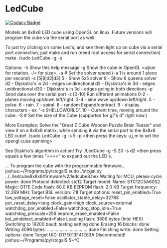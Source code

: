 # LedCube

[![Codacy Badge](https://api.codacy.com/project/badge/Grade/8df80e1f37a340bd932bf18a0832d2a8)](https://www.codacy.com/app/jhflank/LedCube?utm_source=github.com&utm_medium=referral&utm_content=jflank/LedCube&utm_campaign=badger)

Models an 8x8x8 LED cube using OpenGL on linux. Future versions will program the cube via the serial port as well.

To just try clicking on some Led's, and see them light up on cube via a serial
port connection, just make and run (need root access for serial connection) 
make
./sudo LedCube -g -p

Options:
        -h      Show this help message
        -g      Show the cube in OpenGL <uijkm for rotation. -/= for size>.
        -a #    Set the solver speed (-a 1 is around 1 piece per second)
        -s [5|8|d2|d3]
                 5   - Show 5x5 solver
                 8   - Show 8 queens solver
                 d2  - Dijskstra's in 2d - edges unidirectional
                 d3  - Dijskstra's in 3d - edges unidirectional
                 d30 - Dijskstra's in 3d - edges going in both directions
        -p      Send data over the serial port
        -z [0-10]       Run different animations
                 0-2 - planes moving up/down left/right.
                 3-4 - sine wave up/down left/right.
                 5   - pulse.
                 6   - rain.
                 7   - spiral.
                 8   - random Expand/contract.
                 9   - display characters - ex: '-z 9HELLOWORLD'.
                 10  - Current time, moving around the cube.
        -S #    Set the size of the Cube (supported for g|"s d" right now.)


More Examples:
Solve the "Great Z Cube Wooden Puzzle Brain Teaser" and view it on a 8x8x8 matrix, while sending it via the serial port to the 8x8x8 LED cube!
./sudo LedCube -g -s 5 -p
<then press the keys: u,j,m to set the opengl cube spinning>

See Dijsktra's algorithm in action!
Try ./LedCube -g -S 20 -s d2 
<then press equals a few times "====" to expand out the LED's.

... To program the cube with the programmable firmware...
joshua:~/Programs/py/stcgal$ sudo ./stcgal.py ../../ledcube8x8x8/firmware/v2/ledcube8.hex 
Waiting for MCU, please cycle power: done
Protocol detected: stc12
Target model:
  Name: STC12C5A60S2
  Magic: D17E
  Code flash: 60.0 KB
  EEPROM flash: 2.0 KB
Target frequency: 12.269 MHz
Target BSL version: 7.1I
Target options:
  reset_pin_enabled=True
  low_voltage_reset=False
  oscillator_stable_delay=32768
  por_reset_delay=long
  clock_gain=high
  clock_source=external
  watchdog_por_enabled=False
  watchdog_stop_idle=True
  watchdog_prescale=256
  eeprom_erase_enabled=False
  bsl_pindetect_enabled=False
Loading flash: 3806 bytes (Intel HEX)
Switching to 19200 baud: testing setting done
Erasing 16 blocks: done
Writing 4096 bytes: ................................ done
Finishing write: done
Setting options: done
Target UID: D17E013F41E83A
Disconnected!
joshua:~/Programs/py/stcgal$ 5~^C


